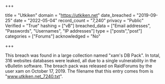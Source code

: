 +++

title = "Utkiken"
domain = "https://utkiken.net"
date_breached = "2019-09-25"
date = "2022-05-04"
record_count = "7,240"
privacy = "Public"
Verified = "True"
hashing = ["vB"]
breached_data = ["Email addresses", "Passwords", "Usernames", "IP addresses"]
type = ["posts","post"]
categories = ["Forums"]
acknowledged = "No"


+++


This breach was found in a large collection named "xam's DB Pack". In total, 316 websites databases were leaked, all due to a single vulnerability in the vBulletin software. The breach pack was released on RaidForums by the user xam on October 17, 2019. The filename that this entry comes from is "www.utkiken.net_7240.txt".

